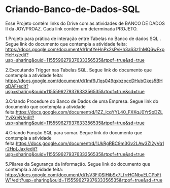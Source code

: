# Criando-Banco-de-Dados-SQL
Esse Projeto contém links do Drive com as atividades de BANCO DE DADOS II da JOY/PROAZ. Cada link contém um determinada PROJETO.

1.Projeto para prática de interação entre Tabelas no Banco de dados SQL . 
Segue link do documento que contempla a atividade feita: https://docs.google.com/document/d/1mtYeHnPx2sPvHh3aS3z1hMQ6wFxpHcHx/edit?usp=sharing&ouid=115559627937633356535&rtpof=true&sd=true

2.Executando Trigger nas Tabelas SQL.
Segue link do documento que contempla a atividade feita: https://docs.google.com/document/d/1mf9J1qs049qxbzpccDHubGkes5BHqDAF/edit?usp=sharing&ouid=115559627937633356535&rtpof=true&sd=true

3.Criando Procedure do Banco de Dados de uma Empresa.
Segue link do documento que contempla a atividade feita:https://docs.google.com/document/d/1ZZ_lcqYYL40_FXKqJ0YrSoDZLYviXreN/edit?usp=sharing&ouid=115559627937633356535&rtpof=true&sd=true

4.Criando Função SQL para somar.
Segue link do documento que contempla a atividade feita:https://docs.google.com/document/d/1UkRgRBC9m3Gv2LAw3ZI2yVq1r2HpLJax/edit?usp=sharing&ouid=115559627937633356535&rtpof=true&sd=true

5.Pilares da Segurança da Informação.
Segue link do documento que contempla a atividade feita: https://docs.google.com/document/d/1sV3Fi0SlHibSx7LfrrHCNbuELCPbFtW1/edit?usp=sharing&ouid=115559627937633356535&rtpof=true&sd=true
